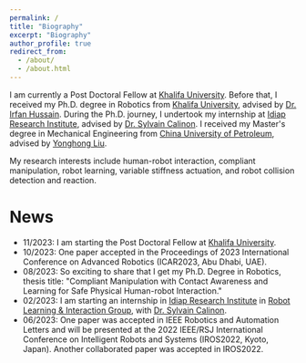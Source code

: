 ```yaml
---
permalink: /
title: "Biography"
excerpt: "Biography"
author_profile: true
redirect_from: 
  - /about/
  - /about.html
---
```


I am currently a Post Doctoral Fellow at [Khalifa University](https://www.ku.ac.ae/). Before that, I received my Ph.D. degree in Robotics from [Khalifa University](https://www.ku.ac.ae/), advised by [Dr. Irfan Hussain](https://scholar.google.com/citations?user=bCC3kdUAAAAJ&hl=en). During the Ph.D. journey, I undertook my internship at [Idiap Research Institute](https://www.idiap.ch/en/scientific-research/robot-learning-and-interaction/index_html), advised by [Dr. Sylvain Calinon](https://www.idiap.ch/~scalinon/).  I received my Master's degree in Mechanical Engineering from [China University of Petroleum](https://www.upc.edu.cn/), advised by [Yonghong Liu](https://medwww.upc.edu.cn/2018/0925/c11313a166613/page.htm). 

My research interests include human-robot interaction, compliant manipulation, robot learning, variable stiffness actuation, and robot collision detection and reaction.  

News
======

- 11/2023: I am starting the Post Doctoral Fellow at [Khalifa University](https://www.ku.ac.ae/).
- 10/2023: One paper accepted in the Proceedings of 2023 International Conference on Advanced Robotics (ICAR2023, Abu Dhabi, UAE).
- 08/2023: So exciting to share that I get my Ph.D. Degree in Robotics, thesis title: "Compliant Manipulation with Contact Awareness and Learning for Safe Physical Human-robot Interaction."
- 02/2023: I am starting an internship in [Idiap Research Institute](https://www.idiap.ch/en) in [Robot Learning & Interaction Group](https://www.idiap.ch/en/scientific-research/robot-learning-and-interaction/index_html), with [Dr. Sylvain Calinon](https://www.idiap.ch/~scalinon/).
- 06/2023: One paper was accepted in IEEE Robotics and Automation Letters and will be presented at the 2022 IEEE/RSJ International Conference on Intelligent Robots and Systems (IROS2022, Kyoto, Japan). Another collaborated paper was accepted in IROS2022.
